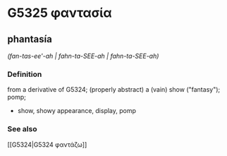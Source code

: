 # G5325 φαντασία

## phantasía

_(fan-tas-ee'-ah | fahn-ta-SEE-ah | fahn-ta-SEE-ah)_

### Definition

from a derivative of G5324; (properly abstract) a (vain) show ("fantasy"); pomp; 

- show, showy appearance, display, pomp

### See also

[[G5324|G5324 φαντάζω]]
